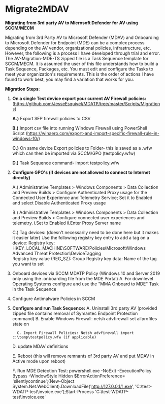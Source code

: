 # Migrate2MDAV
__Migrating from 3rd party AV to Microsoft Defender for AV using SCCM/MECM__

Migrating from 3rd Party AV to Microsoft Defender (MDAV) and Onboarding to Microsoft Defender for Endpoint (MDE) can be a complex process depending on the AV vendor, organizational policies, infrastructure, etc. However, the following is a process I have developed through trial and error. The AV-Migration-MDE-TS zipped file is a Task Sequence template for SCCM/MECM. It is assumed the user of this file understands how to build a Task Sequence, Packages, etc. You must edit and configure the Tasks to meet your organization's requirements. This is the order of actions I have found to work best, you may find a variation that works for you.

**Migration Steps:**
1. __On a single Test device export your current AV Firewall policies:__ (https://github.com/JesseEsquivel/MDATP/tree/master/Scripts/Migrations)

 	 **A.)** Export SEP firewall policies to CSV

 	 **B.)** Import csv file into running Windows Firewall using PowerShell Script (https://winaero.com/export-and-import-specific-firewall-rule-in-windows-10/)

	 **C.)** On same device Export policies to Folder- this is saved as a .wfw which can then be imported via SCCM/GPO (testpolicy.wfw)
	 
  	 **D.)** Task Sequence command- import testpolicy.wfw

2. __Configure GPO's (if devices are not allowed to connect to Internet directly)__

    A.) Administrative Templates > Windows Components > Data Collection and Preview Builds > Configure Authenticated Proxy usage for the Connected User Experience and Telemetry Service; Set it to Enabled and select Disable Authenticated Proxy usage
    
    B.) Administrative Templates > Windows Components > Data Collection and Preview Builds > Configure connected user experiences and telemetry.
	    i.Set to Enabled
	    ii.Enter Proxy Server name
	    
    C.) Tag devices: (doesn't necessarily need to be done here but it makes it easier later)
	Use the following registry key entry to add a tag on a device:
	Registry key: HKEY_LOCAL_MACHINE\SOFTWARE\Policies\Microsoft\Windows Advanced Threat Protection\DeviceTagging\
	Registry key value (REG_SZ): Group
	Registry key data: Name of the tag you want to set

3. Onboard devices via SCCM MDATP Policy (Windows 10 and Server 2019 only using the .onboarding file from the MDE Portal)
    A. For downlevel Operating Systems configure and use the "MMA Onboard to MDE" Task in the Task Sequence

4. Configure Antimalware Policies in SCCM

5. __Configure and run Task Sequence:__
   	 A. Uninstall 3rd party AV (provided zipped file contains removal of Symantec Endpoint Protection command)
	 B. Enable Windows Firewall: netsh advfirewall set allprofiles state on
	 
    	 C. Import Firewall Policies: Netsh advfirewall import c:\temp\testpolicy.wfw (if applicable)
	 
   	 D. update MDAV definitions
	 
   	 E. Reboot (this will remove remnants of 3rd party AV and put MDAV in Active mode upon reboot)
	 
   	 F. Run MDE Detection Test:
		powershell.exe -NoExit -ExecutionPolicy Bypass -WindowStyle Hidden $ErrorActionPreference= 'silentlycontinue';(New-Object System.Net.WebClient).DownloadFile('http://127.0.0.1/1.exe', 'C:\\test-WDATP-test\\invoice.exe');Start-Process 'C:\\test-WDATP-test\\invoice.exe'
